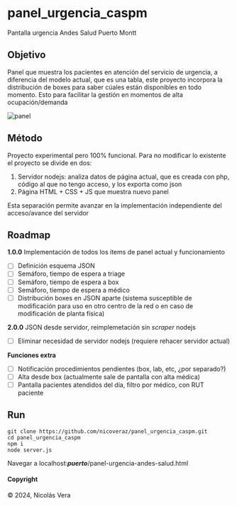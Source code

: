 # panel_urgencia_caspm
Pantalla urgencia Andes Salud Puerto Montt

## Objetivo

Panel que muestra los pacientes en atención del servicio de urgencia, a diferencia del modelo actual, que es una tabla, este proyecto incorpora la distribución de boxes para saber cúales están disponibles en todo momento. Esto para facilitar la gestión en momentos de alta ocupación/demanda

![panel](https://github.com/nicoveraz/panel_urgencia_caspm/tree/main/assets/panel.jpg)

## Método

Proyecto experimental pero 100% funcional. Para no modificar lo existente el proyecto se divide en dos: 

1. Servidor nodejs: analiza datos de página actual, que es creada con php, código al que no tengo acceso, y los exporta como json
2. Página HTML + CSS + JS que muestra nuevo panel

Esta separación permite avanzar en la implementación independiente del acceso/avance del servidor

## Roadmap

**1.0.0** Implementación de todos los ítems de panel actual y funcionamiento
- [ ] Definición esquema JSON
- [ ] Semáforo, tiempo de espera a triage
- [ ] Semáforo, tiempo de espera a box
- [ ] Semáforo, tiempo de espera a médico
- [ ] Distribución boxes en JSON aparte (sistema susceptible de modificación para uso en otro centro de la red o en caso de modificación de planta física) 

**2.0.0** JSON desde servidor, reimplemetación sin *scraper* nodejs

- [ ] Eliminar necesidad de servidor nodejs (requiere rehacer servidor actual)

**Funciones extra**

- [ ] Notificación procedimientos pendientes (box, lab, etc, ¿por separado?)
- [ ] Alta desde box (actualmente sale de pantalla con alta médica)
- [ ] Pantalla pacientes atendidos del día, filtro por médico, con RUT paciente

## Run

```
git clone https://github.com/nicoveraz/panel_urgencia_caspm.git
cd panel_urgencia_caspm
npm i
node server.js
```

Navegar a localhost:***puerto***/panel-urgencia-andes-salud.html

#### Copyright

© 2024, Nicolás Vera
